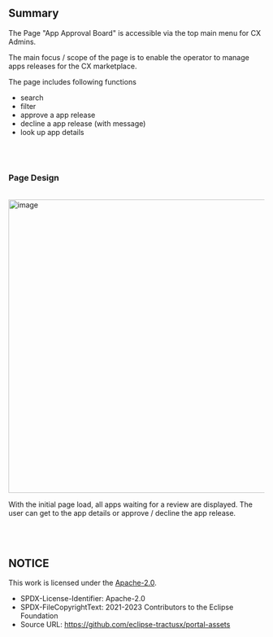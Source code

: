 ## Summary

The Page "App Approval Board" is accessible via the top main menu for CX Admins.

The main focus / scope of the page is to enable the operator to manage apps releases for the CX marketplace.

The page includes following functions

- search
- filter
- approve a app release
- decline a app release (with message)
- look up app details

<br>
<br>

### Page Design

<br>
<img width="577" alt="image" src="https://user-images.githubusercontent.com/94133633/213944231-3b631b2b-3885-4520-be47-f953b2914461.png">
<br>

With the initial page load, all apps waiting for a review are displayed.
The user can get to the app details or approve / decline the app release.

<br>
<br>

## NOTICE

This work is licensed under the [Apache-2.0](https://www.apache.org/licenses/LICENSE-2.0).

- SPDX-License-Identifier: Apache-2.0
- SPDX-FileCopyrightText: 2021-2023 Contributors to the Eclipse Foundation
- Source URL: https://github.com/eclipse-tractusx/portal-assets
